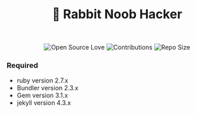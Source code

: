 <div align="center">
<h1 align="center">👋 Rabbit Noob Hacker</h3>
<br />
<p align="center">
<img src="https://firstcontributions.github.io/open-source-badges/badges/open-source-v1/open-source.svg" alt="Open Source Love"/>
<img src="https://img.shields.io/badge/Contributions-welcome-green.svg?style=flat&logo=github" alt="Contributions" />
<img src="https://img.shields.io/github/repo-size/gemarkode/rabbit" alt="Repo Size" />

</p>
</div>

### Required 

- ruby version 2.7.x
- Bundler version 2.3.x
- Gem version 3.1.x
- jekyll version 4.3.x

